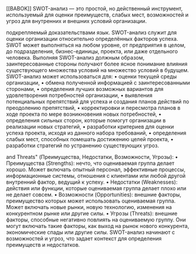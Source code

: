 [[BABOK]]
SWOT-анализ — это простой, но действенный инструмент, используемый
для оценки преимуществ, слабых мест, возможностей и угроз для
внутренних и внешних условий организации.

подкрепляемый доказательствами язык. SWOT-анализ служит для
оценки организации относительно определённых факторов успеха.
SWOT может выполняться на любом уровне, от предприятия в целом, до
подразделения, бизнес-единицы, проекта, или даже отдельного
человека. Выполняя SWOT-анализ должным образом, заинтересованные
стороны получают более ясное понимание влияния существующего
множества условий на множество условий в будущем.
SWOT-анализ может использоваться для:
• оценки текущей среды организации,
• обмена полученной информацией с заинтересованными
сторонами,
• определения лучших возможных вариантов для удовлетворения
потребностей организации,
• выявления потенциальных препятствий для успеха и создания
планов действий по преодолению препятствий,
• корректировки и пересмотра планов в ходе проекта по мере
возникновения новых потребностей,
• определения сильных сторон, которые помогут организации в
реализации новых стратегий,
• разработки критериев для оценки успеха проекта, исходя из
данного набора требований,
• определения слабых мест, способных помешать достижению целей
проекта,
• разработки стратегий по устранению существующих угроз.

and Threats" (Преимущества, Недостатки, Возможности, Угрозы):
• Преимущества (Strengths): нечто, что оцениваемая группа делает
хорошо. Может включать опытный персонал, эффективные
процессы, информационные системы, отношения с клиентами или
любой другой внутренний фактор, ведущий к успеху.
• Недостатки (Weaknesses): действия или функции, которые
оцениваемая группа делает плохо или не делает совсем.
• Возможности (Opportunities): внешние факторы, преимущество
которых может использовать оцениваемая группа. Может
включать новые рынки, новую технологию, изменения на
конкурентном рынке или другие силы.
• Угрозы (Threats): внешние факторы, способные негативно повлиять
на оцениваемую группу. Они могут включать такие факторы, как
выход на рынок нового конкурента, экономические спады или
другие силы.
SWOT-анализ начинают с возможностей и угроз, что задает контекст для
определения преимуществ и недостатков.

